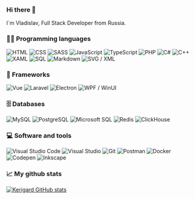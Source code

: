 ### Hi there 👋
I`m Vladislav, Full Stack Developer from Russia.

### 👨‍💻 Programming languages

<p>
  <img alt="HTML" src="https://img.shields.io/badge/HTML-E34F26.svg?logo=html5&logoColor=white">
  <img alt="CSS" src="https://img.shields.io/badge/CSS-1572B6.svg?logo=css3&logoColor=white">
  <img alt="SASS" src="https://img.shields.io/badge/Sass-CC6699.svg?logo=SASS&logoColor=white">
  <img alt="JavaScript" src="https://img.shields.io/badge/JavaScript-F7DF1E.svg?logo=javascript&logoColor=black">
  <img alt="TypeScript" src="https://img.shields.io/badge/TypeScript-3178C6.svg?logo=typescript&logoColor=white">
  <img alt="PHP" src="https://img.shields.io/badge/PHP-777BB4.svg?logo=php&logoColor=white">
  <img alt="C#" src="https://img.shields.io/badge/C%23-239120.svg?logo=c-sharp&logoColor=white">
  <img alt="C++" src="https://img.shields.io/badge/C++-00599C.svg?logo=c%2B%2B&logoColor=white">
  <img alt="XAML" src="https://img.shields.io/badge/XAML-0C54C2.svg?logo=xaml&logoColor=white">
  <img alt="SQL" src="https://img.shields.io/badge/SQL-4479A1.svg?logo=amazon-dynamodb&logoColor=white">
  <img alt="Markdown" src="https://img.shields.io/badge/Markdown-000000.svg?logo=markdown&logoColor=white">
  <img alt="SVG / XML" src="https://img.shields.io/badge/SVG%20%2F%20XML-FFB13B.svg?logo=svg&logoColor=black">
</p>


### 🧰 Frameworks

<p>
  <img alt="Vue" src="https://img.shields.io/badge/Vue-4FC08D?logo=vue.js&logoColor=white">
  <img alt="Laravel" src="https://img.shields.io/badge/Laravel-FF2D20?logo=laravel&logoColor=white">
  <img alt="Electron" src="https://img.shields.io/badge/Electron-47848F.svg?logo=electron&logoColor=white">
  <img alt="WPF / WinUI" src="https://img.shields.io/badge/WPF%20%2F%20WinUI-512BD4?logo=.net&logoColor=white">
</p>

### 🗄️ Databases

<p>
  <img alt="MySQL" src="https://img.shields.io/badge/MySQL-4479A1.svg?logo=mysql&logoColor=white">
  <img alt="PostgreSQL" src="https://img.shields.io/badge/PostgreSQL-4169E1.svg?logo=postgresql&logoColor=white">
  <img alt="Microsoft SQL" src="https://img.shields.io/badge/Microsoft%20SQL-CC2927.svg?logo=microsoft-sql-server&logoColor=white">
  <img alt="Redis" src="https://img.shields.io/badge/Redis-DC382D.svg?logo=redis&logoColor=white">
  <img alt="ClickHouse" src="https://img.shields.io/badge/ClickHouse-FFCC01.svg?logo=clickhouse&logoColor=white">
</p>

### 💻 Software and tools

<p>
  <img alt="Visual Studio Code" src="https://img.shields.io/badge/Visual%20Studio%20Code-007ACC.svg?logo=visual-studio-code&logoColor=white">
  <img alt="Visual Studio" src="https://img.shields.io/badge/Visual%20Studio-5C2D91.svg?logo=visual-studio&logoColor=white">
  <img alt="Git" src="https://img.shields.io/badge/Git-F05032.svg?logo=git&logoColor=white">
  <img alt="Postman" src="https://img.shields.io/badge/Postman-FF6C37?logo=postman&logoColor=white">
  <img alt="Docker" src="https://img.shields.io/badge/Docker-2496ED?logo=docker&logoColor=white">
  <img alt="Codepen" src="https://img.shields.io/badge/Codepen-000000.svg?logo=codepen&logoColor=white">
  <img alt="Inkscape" src="https://img.shields.io/badge/Inkscape-000000?logo=Inkscape&logoColor=white">
</p>

### 📈 My github stats
[![Kerigard GitHub stats](https://github-readme-stats-kerigard.vercel.app/api?username=kerigard&hide=stars&count_private=true&show_icons=true&theme=vue)](https://github.com/Kerigard)

